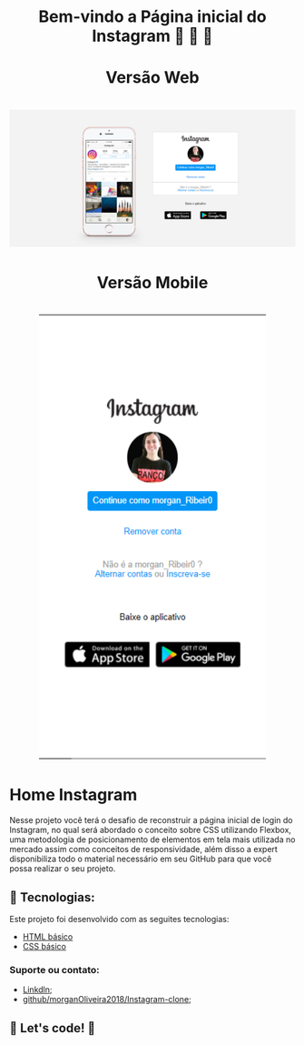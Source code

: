 <h1 align="center">Bem-vindo a Página inicial do Instagram  🚀 🚀 🚀 </h1>
<h1 align="center">Versão Web</h1>
<h1 align="center">
    <img alt="instagram home Web" title="#Webinstagram" src="https://github.com/morganOliveira2018/Instagram-clone/blob/main/imgs/Web_instagram_clone.png" width="700px" />
</h1>

<h1 align="center">Versão Mobile</h1>
<h1 align="center">
    <img alt="instagram home mobile" title="#Mobileinstagram" src="https://github.com/morganOliveira2018/Instagram-clone/blob/main/imgs/mobile_instagram_clone.png" width="400px" heigth:"400px" />
</h1>

# Home Instagram
Nesse projeto você terá o desafio de reconstruir a página inicial de login do Instagram, no qual será abordado o conceito sobre CSS utilizando Flexbox, uma metodologia de posicionamento de elementos em tela mais utilizada no mercado assim como conceitos de responsividade, além disso a expert disponibiliza todo o material necessário em seu GitHub para que você possa realizar o seu projeto.

## 🚀 Tecnologias:
Este projeto foi desenvolvido com as seguites tecnologias:
* [HTML básico](https://www.w3schools.com/html/)
* [CSS básico](https://developer.mozilla.org/pt-BR/docs/Web/CSS)

### Suporte ou contato:

- [Linkdln](https://www.linkedin.com/in/morgana-ribeiro-0a1042178?lipi=urn%3Ali%3Apage%3Ad_flagship3_profile_view_base_contact_details%3B95s%2BXgh%2FRtSl3tvl53xJNw%3D%3D);
- [github/morganOliveira2018/Instagram-clone](https://support.github.com/contact);

## 🚀 Let's code! 🚀
